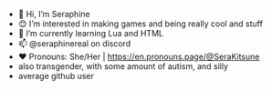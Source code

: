 - 👋 Hi, I’m Seraphine
- 😊 I’m interested in making games and being really cool and stuff
- 🌱 I’m currently learning Lua and HTML
- 📫 @seraphinereal on discord
- ❤ Pronouns: She/Her | https://en.pronouns.page/@SeraKitsune
- also transgender, with some amount of autism, and silly
- average github user
